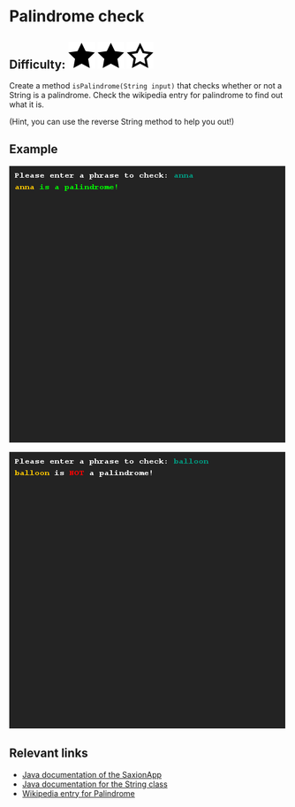 # Palindrome check
## Difficulty: ![Filled](../resources/star-filled.svg) ![Filled](../resources/star-filled.svg)  ![Outlined](../resources/star-outlined.svg) 

Create a method `isPalindrome(String input)` that checks whether or not a String is a palindrome. Check the wikipedia entry for palindrome to find out what it is.

(Hint, you can use the reverse String method to help you out!)

## Example
![Example](sample_output.png)

![Example](sample_output2.png)

## Relevant links
* [Java documentation of the SaxionApp](https://saxionapp.hboictlab.nl/nl/saxion/app/SaxionApp.html)
* [Java documentation for the String class](https://docs.oracle.com/en/java/javase/11/docs/api/java.base/java/lang/String.html)
* [Wikipedia entry for Palindrome](https://en.wikipedia.org/wiki/Palindrome)
